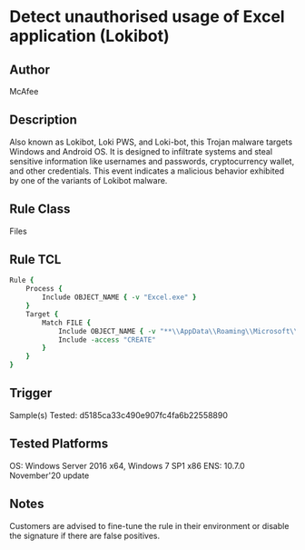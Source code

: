 # Detect unauthorised usage of Excel application (Lokibot)

## Author
McAfee

## Description
Also known as Lokibot, Loki PWS, and Loki-bot, this Trojan malware targets Windows and Android OS. It is designed to infiltrate systems and steal sensitive information like usernames and passwords, cryptocurrency wallet, and other credentials. This event indicates a malicious behavior exhibited by one of the variants of Lokibot malware. 

## Rule Class 
Files

## Rule TCL
```tcl
Rule {
    Process {
        Include OBJECT_NAME { -v "Excel.exe" }
    }
    Target {
        Match FILE {
            Include OBJECT_NAME { -v "**\\AppData\\Roaming\\Microsoft\\Windows\\Templates\\*.exe" }
            Include -access "CREATE"
        }
    }
}
```

## Trigger
Sample(s) Tested:
d5185ca33c490e907fc4fa6b22558890

## Tested Platforms
OS: Windows Server 2016 x64, Windows 7 SP1 x86
ENS: 10.7.0 November'20 update

## Notes
Customers are advised to fine-tune the rule in their environment or disable the signature if there are false positives.